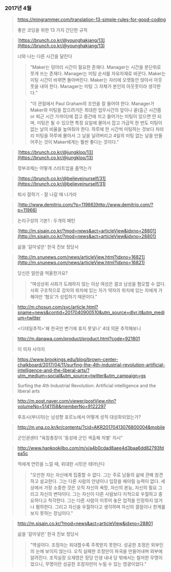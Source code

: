 ### 2017년 4월
> https://mingrammer.com/translation-13-simple-rules-for-good-coding
>
> 좋은 코딩을 위한 13 가지 간단한 규칙

> [https://brunch.co.kr/@younghakjang/13](https://brunch.co.kr/@younghakjang/13)
>
> 너와 나는 다른 시간을 달린다
>
> > “Maker는 덩어리 시간이 필요한 존재다. Manager는 시간을 분단위로 쪼개 쓰는 존재다. Manager는 미팅 순서를 자유자재로 바꾼다. Maker는 미팅 시간이 바뀌면 돌아버린다. Maker는 자리에 오랫동안 앉아서 아웃풋을 내야 한다. Manager는 미팅 그 자체가 본인의 아웃풋이라 생각한다.”
>
> > "이 관점에서 Paul Graham의 조언을 잘 들어야 한다. Manager가 Maker와 미팅을 잡으려거든 최대한 업무시간의 앞이나 끝(출근 시간쯤 or 퇴근 시간 가까이)에 잡고 중간에 치고 들어가는 미팅이 있으면 안 되며, 미팅은 될 수 있으면 특정 요일에 몰아서 잡고 가급적 한 번도 미팅이 없는 날의 비율을 높여줘야 한다. 하루에 한 시간씩 미팅하는 것보다 차라리 미팅을 하루에 몰아서 그 날을 날려버리고 4일의 미팅 없는 날을 만들어주는 것이 Maker에게는 훨씬 좋다는 것이다."

> [https://brunch.co.kr/@jungkloo/13](https://brunch.co.kr/@jungkloo/13)
>
> 정부과제는 어떻게 스타트업을 좀먹는가

> [https://brunch.co.kr/@believeinurself/31](https://brunch.co.kr/@believeinurself/31)
>
> 퇴사 잘하기 - 잘 나갈 때 나가라

> [http://www.demitrio.com/?p=11966](http://www.demitrio.com/?p=11966)
>
> 논리구성의 기본1 : 두개의 패턴

> [http://m.sisain.co.kr/?mod=news&act=articleView&idxno=28801](http://m.sisain.co.kr/?mod=news&act=articleView&idxno=28801)
>
> 삶을 ‘갈아넣은’ 한국 진보 정당사

> [http://m.snunews.com/news/articleView.html?idxno=16821](http://m.snunews.com/news/articleView.html?idxno=16821)
>
> 당신은 얼만큼 억울한가요?
>
> > “여성상위 사회가 도래하지 않는 이상 여성은 결코 남성을 혐오할 수 없다. 사회 구조적으로 강자의 위치에 있는 자가 약자의 위치에 있는 자에게 가해야만 ‘혐오’가 성립하기 때문이다."

> http://m.chosun.com/svc/article.html?sname=news&contid=2017040900510&utm_source=dlvr.it&utm_medium=twitter
>
> <디테일추적>'왜 한국만 변기에 휴지 못넣나' 4대 의문 추적해보니

> http://m.danawa.com/product/product.html?code=921801
>
> 이 의자 사야지

> https://www.brookings.edu/blog/brown-center-chalkboard/2017/04/11/surfing-the-4th-industrial-revolution-artificial-intelligence-and-the-liberal-arts/?utm_medium=social&utm_source=twitter&utm_campaign=gs
>
> Surfing the 4th Industrial Revolution: Artificial intelligence and the liberal arts

> http://m.post.naver.com/viewer/postView.nhn?volumeNo=5141158&memberNo=9122297
>
> 후죠시(부녀자)는 남성향 포르노에서 어떻게 성적 대상화되었는가?

> http://m.yna.co.kr/kr/contents/?cid=AKR20170413076800004&mobile
>
> 군인권센터 "육참총장이 '동성애 군인 색출해 처벌' 지시"

> http://www.hankookilbo.com/m/v/a4b0cdad8aee4d3baa6dd82793fdea5c
>
> 적에게 연민을 느낄 때, 위대한 시민은 태어난다
>
> > "오만한 자는 자신에게 집중할 수 없다. 그는 주로 남들의 삶에 관해 참견하고 설교한다. 그는 다른 사람의 안녕이나 입장을 헤아릴 능력이 없다. 세상에서 가장 소중한 것은 오직 자신의 욕망, 자신의 본능, 자신의 필요 그리고 자신의 변덕이다. 그는 자신이 다른 사람보다 지적으로 우월하고 중요하다고 착각한다. 그는 다른 사람이 이루어 놓은 업적을 인정하지 않거나 폄하한다. 그리고 자신을 우월하다고 생각하며 자신의 결점이나 한계를 보지 못하는 장님이다."

> http://m.sisain.co.kr/?mod=news&act=articleView&idxno=28801
>
> 삶을 ‘갈아넣은’ 한국 진보 정당사
>
> > "역설이다. 조정자는 위대할수록 주목받지 못한다. 성공한 조정은 외부인의 눈에 보이지 않는다. 오직 실패한 조정만이 파국을 만들어내며 외부에 알려진다. 조직실장 오재영은 정당 인생 내내 당 밖에서는 철저한 무명이었으니, 무명이란 성공한 조정자만이 누릴 수 있는 영광이었다."

